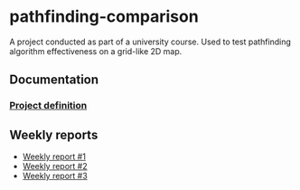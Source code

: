 # pathfinding-comparison

A project conducted as part of a university course. Used to test pathfinding algorithm effectiveness on a grid-like 2D map.

## Documentation

### [Project definition](https://github.com/Jonkke/pathfinding-comparison/blob/master/documentation/definition.md)

## Weekly reports

 * [Weekly report #1](https://github.com/Jonkke/pathfinding-comparison/blob/master/documentation/Weekly_report_1.md)
 * [Weekly report #2](https://github.com/Jonkke/pathfinding-comparison/blob/master/documentation/Weekly_report_2.md)
 * [Weekly report #3](https://github.com/Jonkke/pathfinding-comparison/blob/master/documentation/Weekly_report_3.md)
